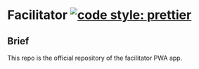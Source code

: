 # Facilitator [![code style: prettier](https://img.shields.io/badge/code_style-prettier-ff69b4.svg)](https://github.com/prettier/prettier)

## Brief
This repo is the official repository of the facilitator PWA app.